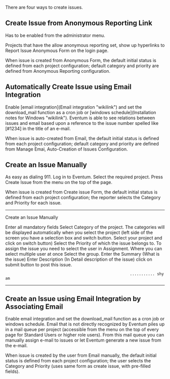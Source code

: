 There are four ways to create issues.

Create Issue from Anonymous Reporting Link
------------------------------------------

Has to be enabled from the administrator menu.

Projects that have the allow anonymous reporting set, show up hyperlinks to Report Issue Anonymous Form on the login page.

When issue is created from Anonymous Form, the default initial status is defined from each project configuration; default category and priority are defined from Anonymous Reporting configuration.

Automatically Create Issue using Email Integration
--------------------------------------------------

Enable [email integration](Email integration "wikilink") and set the download_mail function as a cron job or [windows schedule](Installation notes for Windows "wikilink"). Eventum is able to see relations between issues and email based upon a reference to the issue number spelled like [\#1234] in the title of an e-mail.

When issue is auto-created from Email, the default initial status is defined from each project configuration; default category and priority are defined from Manage Emai, Auto-Creation of Issues Configuration.

Create an Issue Manually
------------------------

As easy as dialing 911. Log in to Eventum. Select the required project. Press Create Issue from the menu on the top of the page.

When issue is created from Create issue Form, the default initial status is defined from each project configuration; the reporter selects the Category and Priority for each issue.

* * * * *

Create an Issue Manually

Enter all mandatory fields Select Category of the project. The categories will be displayed automatically when you select the project (left side of the screen you have a selection box and switch button. Select your project and click on switch button) Select the Priority of which the issue belongs to. To assign the issue you need to select the user in Assignment. Where you can select multiple user at once Select the group. Enter the Summary (What is the issue) Enter Description (In Detail description of the issue) click on submit button to post this issue.

`                                                       ........... shyam`

* * * * *

Create an Issue using Email Integration by Associating Email
------------------------------------------------------------

Enable email integration and set the download_mail function as a cron job or windows schedule. Email that is not directly recognized by Eventum piles up in a mail queue per project (accessible from the menu on the top of every page for Standard Users or higher role users). From this mail queue you can manually assign e-mail to issues or let Eventum generate a new issue from the e-mail.

When issue is created by the user from Email manually, the default initial status is defined from each project configuration; the user selects the Category and Priority (uses same form as create issue, with pre-filled fields).